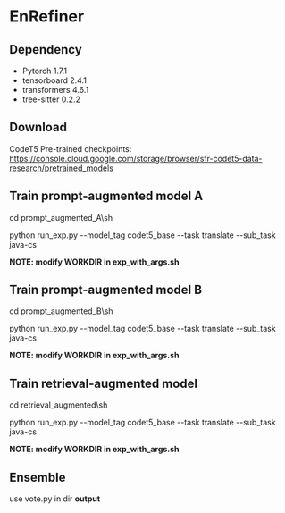 # EnRefiner

## Dependency
- Pytorch 1.7.1
- tensorboard 2.4.1
- transformers 4.6.1
- tree-sitter 0.2.2

## Download
CodeT5 Pre-trained checkpoints: https://console.cloud.google.com/storage/browser/sfr-codet5-data-research/pretrained_models

## Train prompt-augmented model A

cd prompt_augmented_A\sh

python run_exp.py --model_tag codet5_base --task translate --sub_task java-cs

**NOTE: modify WORKDIR in exp_with_args.sh**

## Train prompt-augmented model B

cd prompt_augmented_B\sh

python run_exp.py --model_tag codet5_base --task translate --sub_task java-cs

**NOTE: modify WORKDIR in exp_with_args.sh**

## Train retrieval-augmented model

cd retrieval_augmented\sh

python run_exp.py --model_tag codet5_base --task translate --sub_task java-cs

**NOTE: modify WORKDIR in exp_with_args.sh**

## Ensemble

use vote.py in dir **output**
